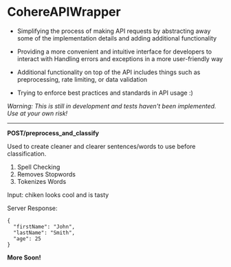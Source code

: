 # CohereAPIWrapper

- Simplifying the process of making API requests by abstracting away some of the implementation details and adding additional functionality

- Providing a more convenient and intuitive interface for developers to interact with
Handling errors and exceptions in a more user-friendly way

- Additional functionality on top of the API includes things such as preprocessing, rate limiting, or data validation

- Trying to enforce best practices and standards in API usage :)

*Warning: This is still in development and tests haven't been implemented. Use at your own risk!*

---

**POST/preprocess_and_classify**

Used to create cleaner and clearer sentences/words to use before classification.

1. Spell Checking
3. Removes Stopwords
4. Tokenizes Words

Input: chiken looks cool and is tasty

Server Response:
```
{
  "firstName": "John",
  "lastName": "Smith",
  "age": 25
}
```

**More Soon!**
